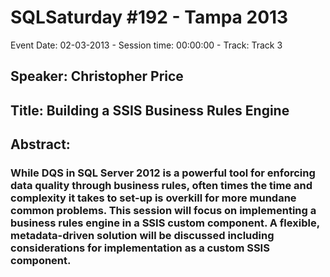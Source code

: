 # SQLSaturday #192 - Tampa 2013
Event Date: 02-03-2013 - Session time: 00:00:00 - Track: Track 3
## Speaker: Christopher Price
## Title: Building a SSIS Business Rules Engine
## Abstract:
### While DQS in SQL Server 2012 is a powerful tool for enforcing data quality through business rules, often times the time and complexity it takes to set-up is overkill for more mundane common problems. This session will focus on implementing a business rules engine in a SSIS custom component. A flexible, metadata-driven solution will be discussed including considerations for implementation as a custom SSIS component. 
